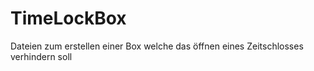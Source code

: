 # TimeLockBox

Dateien zum erstellen einer Box welche das öffnen eines Zeitschlosses verhindern soll